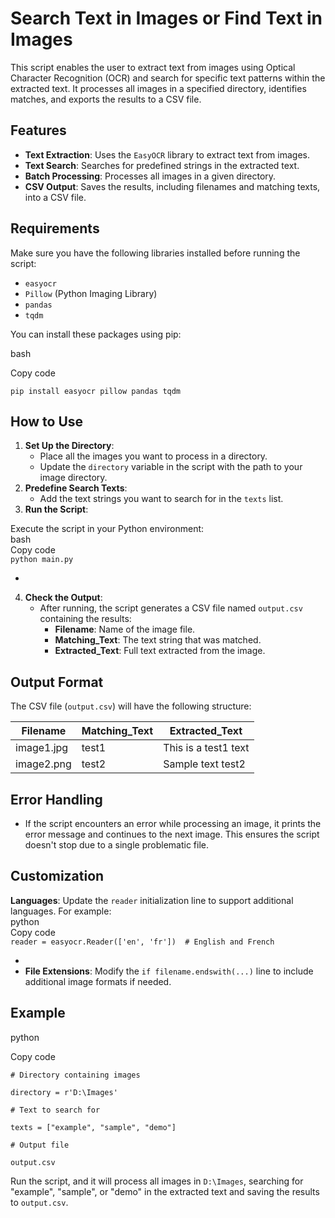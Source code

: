 # **Search Text in Images or Find Text in Images**

This script enables the user to extract text from images using Optical Character Recognition (OCR) and search for specific text patterns within the extracted text. It processes all images in a specified directory, identifies matches, and exports the results to a CSV file.

## **Features**

* **Text Extraction**: Uses the `EasyOCR` library to extract text from images.  
* **Text Search**: Searches for predefined strings in the extracted text.  
* **Batch Processing**: Processes all images in a given directory.  
* **CSV Output**: Saves the results, including filenames and matching texts, into a CSV file.

## **Requirements**

Make sure you have the following libraries installed before running the script:

* `easyocr`  
* `Pillow` (Python Imaging Library)  
* `pandas`  
* `tqdm`

You can install these packages using pip:

bash

Copy code

`pip install easyocr pillow pandas tqdm`

## **How to Use**

1. **Set Up the Directory**:  
   * Place all the images you want to process in a directory.  
   * Update the `directory` variable in the script with the path to your image directory.  
2. **Predefine Search Texts**:  
   * Add the text strings you want to search for in the `texts` list.  
3. **Run the Script**:

Execute the script in your Python environment:  
bash  
Copy code  
`python main.py`

*   
4. **Check the Output**:  
   * After running, the script generates a CSV file named `output.csv` containing the results:  
     * **Filename**: Name of the image file.  
     * **Matching\_Text**: The text string that was matched.  
     * **Extracted\_Text**: Full text extracted from the image.

## **Output Format**

The CSV file (`output.csv`) will have the following structure:

| Filename | Matching\_Text | Extracted\_Text |
| ----- | ----- | ----- |
| image1.jpg | test1 | This is a test1 text |
| image2.png | test2 | Sample text test2 |

## **Error Handling**

* If the script encounters an error while processing an image, it prints the error message and continues to the next image. This ensures the script doesn't stop due to a single problematic file.

## **Customization**

**Languages**: Update the `reader` initialization line to support additional languages. For example:  
python  
Copy code  
`reader = easyocr.Reader(['en', 'fr'])  # English and French`

*   
* **File Extensions**: Modify the `if filename.endswith(...)` line to include additional image formats if needed.

## **Example**

python

Copy code

`# Directory containing images`

`directory = r'D:\Images'`

`# Text to search for`

`texts = ["example", "sample", "demo"]`

`# Output file`

`output.csv`

Run the script, and it will process all images in `D:\Images`, searching for "example", "sample", or "demo" in the extracted text and saving the results to `output.csv`.

